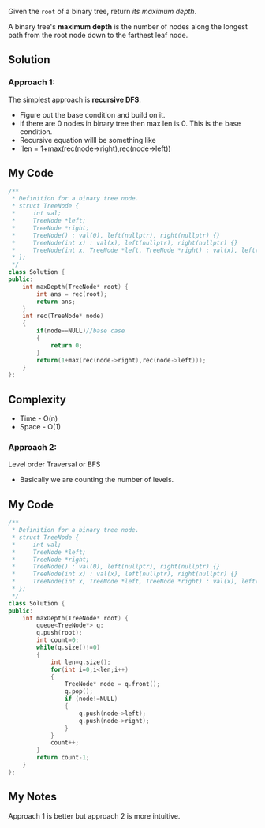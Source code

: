 Given the `root` of a binary tree, return _its maximum depth_.

A binary tree's **maximum depth** is the number of nodes along the longest path from the root node down to the farthest leaf node.

## Solution
### Approach 1:
The simplest approach is **recursive DFS**. 
- Figure out the base condition and build on it.
- if there are 0 nodes in binary tree then max len is 0. This is the base condition.
- Recursive equation willl be something like
- `len = 1+max(rec(node->right),rec(node->left)) 

## My Code
```cpp
/**
 * Definition for a binary tree node.
 * struct TreeNode {
 *     int val;
 *     TreeNode *left;
 *     TreeNode *right;
 *     TreeNode() : val(0), left(nullptr), right(nullptr) {}
 *     TreeNode(int x) : val(x), left(nullptr), right(nullptr) {}
 *     TreeNode(int x, TreeNode *left, TreeNode *right) : val(x), left(left), right(right) {}
 * };
 */
class Solution {
public:
    int maxDepth(TreeNode* root) {
        int ans = rec(root);
        return ans;
    }
    int rec(TreeNode* node)
    {
        if(node==NULL)//base case
        {
            return 0;
        }
        return(1+max(rec(node->right),rec(node->left)));
    }
};
```

## Complexity
- Time - O(n)
- Space - O(1)

### Approach 2:
Level order Traversal or BFS
- Basically we are counting the number of levels.

## My Code
```cpp
/**
 * Definition for a binary tree node.
 * struct TreeNode {
 *     int val;
 *     TreeNode *left;
 *     TreeNode *right;
 *     TreeNode() : val(0), left(nullptr), right(nullptr) {}
 *     TreeNode(int x) : val(x), left(nullptr), right(nullptr) {}
 *     TreeNode(int x, TreeNode *left, TreeNode *right) : val(x), left(left), right(right) {}
 * };
 */
class Solution {
public:
    int maxDepth(TreeNode* root) {
        queue<TreeNode*> q;
        q.push(root);
        int count=0;
        while(q.size()!=0)
        {
            int len=q.size();
            for(int i=0;i<len;i++)
            {
                TreeNode* node = q.front();
                q.pop();
                if (node!=NULL)
                {
                    q.push(node->left); 
                    q.push(node->right);
                }
            }
            count++;
        } 
        return count-1;
    }
};
```




## My Notes
Approach 1 is better but approach 2 is more intuitive.